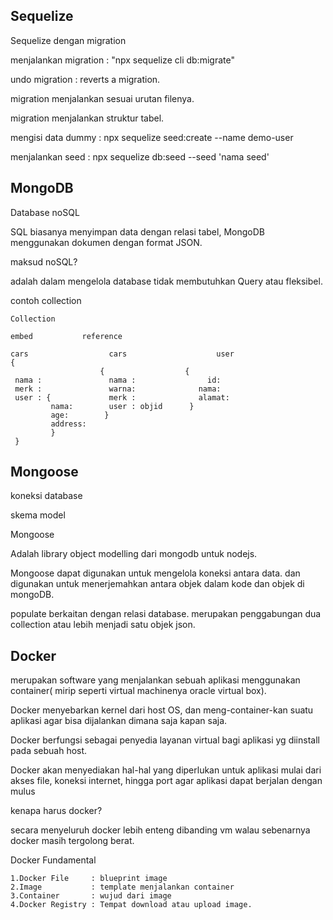 Sequelize
----------------------------------
Sequelize dengan migration

menjalankan migration : "npx sequelize cli db:migrate"

undo migration : reverts a migration.

migration menjalankan sesuai urutan filenya.

migration menjalankan struktur tabel.

mengisi data dummy : npx sequelize seed:create --name demo-user

menjalankan seed : npx sequelize db:seed --seed 'nama seed'

MongoDB
----------------------------------

Database noSQL

SQL biasanya menyimpan data dengan relasi tabel, MongoDB menggunakan dokumen dengan format JSON.

maksud noSQL?

adalah dalam mengelola database tidak membutuhkan Query atau fleksibel.


contoh collection

    Collection

    embed			reference

    cars			      cars		    	      user
    {			
                        {		  	       {
     nama :		     	  nama :			    id:
     merk :			      warna:		      nama:
     user : {		      merk :			  alamat:
             nama:		  user : objid		}
             age: 	     }
             address:
             }
     }

Mongoose
----------------------------------
koneksi database

skema model

Mongoose

Adalah library object modelling dari mongodb untuk nodejs.

Mongoose dapat digunakan untuk mengelola koneksi antara data. dan digunakan untuk menerjemahkan antara objek dalam kode dan objek di mongoDB.

populate berkaitan dengan relasi database. merupakan penggabungan dua collection atau lebih menjadi satu objek json.


Docker
----------------------------------
merupakan software yang menjalankan sebuah aplikasi menggunakan container( mirip seperti virtual machinenya oracle virtual box).

Docker menyebarkan kernel dari host OS, dan meng-container-kan suatu aplikasi agar bisa dijalankan dimana saja kapan saja.

Docker berfungsi sebagai penyedia layanan virtual bagi aplikasi yg diinstall pada sebuah host. 

Docker akan menyediakan hal-hal yang diperlukan untuk aplikasi mulai dari akses file, koneksi internet, hingga port agar aplikasi dapat berjalan dengan mulus

kenapa harus docker?

secara menyeluruh docker lebih enteng dibanding vm walau sebenarnya docker masih tergolong berat.

Docker Fundamental

    1.Docker File     : blueprint image
    2.Image           : template menjalankan container
    3.Container       : wujud dari image
    4.Docker Registry : Tempat download atau upload image.
